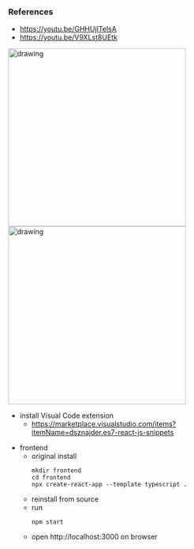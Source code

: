 
### References

* https://youtu.be/GHHUjITelsA
* https://youtu.be/V9XLst8UEtk

[<img src="https://img.youtube.com/vi/GHHUjITelsA/0.jpg" alt="drawing" width="360"/>](https://youtu.be/GHHUjITelsA)
[<img src="https://img.youtube.com/vi/V9XLst8UEtk/0.jpg" alt="drawing" width="360"/>](https://youtu.be/V9XLst8UEtk)


* install Visual Code extension
  * https://marketplace.visualstudio.com/items?itemName=dsznajder.es7-react-js-snippets

<!-- * server
  * original install
    ```
    mkdir server
    cd server
    npm init -y
    npm i express
    npm i nodemon -D
    ```
  * reinstall from source
    ```
    npm install
    ```
  * run
    ```
    npm run dev
    ``` -->
* frontend
  * original install
    ```
    mkdir frontend
    cd frontend
    npx create-react-app --template typescript .
    ```
  * reinstall from source
  * run
    ```
    npm start
    ```
  * open http://localhost:3000 on browser